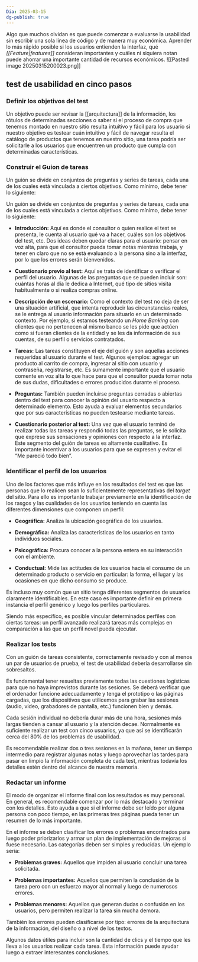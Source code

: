 ```yaml
---
Dia: 2025-03-15
dg-publish: true
---
```

Algo que muchos olvidan es que puede comenzar a evaluarse la usabilidad sin escribir una sola línea de código y de manera muy económica. Aprender lo más rápido posible si los usuarios entienden la interfaz, qué _[[Feature|features]]_ consideran importantes y cuáles ni siquiera notan puede ahorrar una importante cantidad de recursos económicos.
![[Pasted image 20250315200023.png]]

## test de usabilidad en cinco pasos

### Definir los objetivos del test
Un objetivo puede ser revisar la [[arquitectura]] de la información, los rótulos de determinadas secciones o saber si el proceso de compra que tenemos montado en nuestro sitio resulta intuitivo y fácil para los usuario
si nuestro objetivo es testear cuán intuitivo y fácil de navegar resulta el catálogo de productos que tenemos en nuestro sitio, una tarea podría ser solicitarle a los usuarios que encuentren un producto que cumpla con determinadas características.


### Construir el Guion de tareas
Un guión se divide en conjuntos de preguntas y series de tareas, cada una de los cuales está vinculada a ciertos objetivos. Como mínimo, debe tener lo siguiente:

Un guión se divide en conjuntos de preguntas y series de tareas, cada una de los cuales está vinculada a ciertos objetivos. Como mínimo, debe tener lo siguiente:

- **Introducción:** Aquí es donde el consultor o quien realice el test se presenta, le cuenta al usuario qué va a hacer, cuáles son los objetivos del test, etc. Dos ideas deben quedar claras para el usuario: pensar en voz alta, para que el consultor pueda tomar notas mientras trabaja, y tener en claro que no se está evaluando a la persona sino a la interfaz, por lo que los errores serán bienvenidos.
    
- **Cuestionario previo al test:** Aquí se trata de identificar o verificar el perfil del usuario. Algunas de las preguntas que se pueden incluir son: cuántas horas al día le dedica a Internet, qué tipo de sitios visita habitualmente o si realiza compras online.
    
- **Descripción de un escenario:** Como el contexto del test no deja de ser una situación artificial, que intenta reproducir las circunstancias reales, se le entrega al usuario información para situarlo en un determinado contexto. Por ejemplo, si estamos testeando un _Home Banking_ con clientes que no pertenecen al mismo banco se les pide que actúen como si fueran clientes de la entidad y se les da información de sus cuentas, de su perfil o servicios contratados.
    
- **Tareas:** Las tareas constituyen el eje del guión y son aquellas acciones requeridas al usuario durante el test. Algunos ejemplos: agregar un producto al carrito de compra, ingresar al sitio con usuario y contraseña, registrarse, etc. Es sumamente importante que el usuario comente en voz alta lo que hace para que el consultor pueda tomar nota de sus dudas, dificultades o errores producidos durante el proceso.
    
- **Preguntas:** También pueden incluirse preguntas cerradas o abiertas dentro del test para conocer la opinión del usuario respecto a determinado elemento. Esto ayuda a evaluar elementos secundarios que por sus características no pueden testearse mediante tareas.
    
- **Cuestionario posterior al test:** Una vez que el usuario terminó de realizar todas las tareas y respondió todas las preguntas, se le solicita que exprese sus sensaciones y opiniones con respecto a la interfaz. Este segmento del guión de tareas es altamente cualitativo. Es importante incentivar a los usuarios para que se expresen y evitar el “Me pareció todo bien”.
    

### Identificar el perfil de los usuarios

Uno de los factores que más influye en los resultados del test es que las personas que lo realicen sean lo suficientemente representativas del _target_ del sitio. Para ello es importante trabajar previamente en la identificación de los rasgos y las cualidades de los usuarios teniendo en cuenta las diferentes dimensiones que componen un perfil:

- **Geográfica:** Analiza la ubicación geográfica de los usuarios.
    
- **Demográfica:** Analiza las características de los usuarios en tanto individuos sociales.
    
- **Psicográfica:** Procura conocer a la persona entera en su interacción con el ambiente.
    
- **Conductual:** Mide las actitudes de los usuarios hacia el consumo de un determinado producto o servicio en particular: la forma, el lugar y las ocasiones en que dicho consumo se produce.
    

Es incluso muy común que un sitio tenga diferentes segmentos de usuarios claramente identificables. En este caso es importante definir en primera instancia el perfil genérico y luego los perfiles particulares.

Siendo más específico, es posible vincular determinados perfiles con ciertas tareas: un perfil avanzado realizará tareas más complejas en comparación a las que un perfil novel pueda ejecutar.

### Realizar los tests

Con un guión de tareas consistente, correctamente revisado y con al menos un par de usuarios de prueba, el test de usabilidad debería desarrollarse sin sobresaltos.

Es fundamental tener resueltas previamente todas las cuestiones logísticas para que no haya imprevistos durante las sesiones. Se deberá verificar que el ordenador funcione adecuadamente y tenga el prototipo o las páginas cargadas, que los dispositivos que utilicemos para grabar las sesiones (audio, video, grabadores de pantalla, etc.) funcionen bien y demás.

Cada sesión individual no debería durar más de una hora, sesiones más largas tienden a cansar al usuario y la atención decae. Normalmente es suficiente realizar un test con cinco usuarios, ya que así se identificarán cerca del 80% de los problemas de usabilidad.

Es recomendable realizar dos o tres sesiones en la mañana, tener un tiempo intermedio para registrar algunas notas y luego aprovechar las tardes para pasar en limpio la información completa de cada test, mientras todavía los detalles estén dentro del alcance de nuestra memoria.

### Redactar un informe

El modo de organizar el informe final con los resultados es muy personal. En general, es recomendable comenzar por lo más destacado y terminar con los detalles. Esto ayuda a que si el informe debe ser leído por alguna persona con poco tiempo, en las primeras tres páginas pueda tener un resumen de lo más importante.

En el informe se deben clasificar los errores o problemas encontrados para luego poder priorizarlos y armar un plan de implementación de mejoras si fuese necesario. Las categorías deben ser simples y reducidas. Un ejemplo sería:

- **Problemas graves:** Aquellos que impiden al usuario concluir una tarea solicitada.
    
- **Problemas importantes:** Aquellos que permiten la conclusión de la tarea pero con un esfuerzo mayor al normal y luego de numerosos errores.
    
- **Problemas menores:** Aquellos que generan dudas o confusión en los usuarios, pero permiten realizar la tarea sin mucha demora.
    

También los errores pueden clasificarse por tipo: errores de la arquitectura de la información, del diseño o a nivel de los textos.

Algunos datos útiles para incluir son la cantidad de clics y el tiempo que les lleva a los usuarios realizar cada tarea. Esta información puede ayudar luego a extraer interesantes conclusiones.